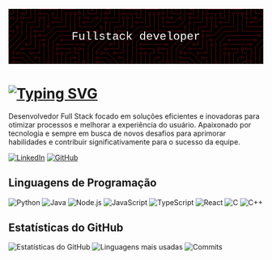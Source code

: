 ![Capa](./github-header-image.png)

# [![Typing SVG](https://readme-typing-svg.herokuapp.com?font=Fira+Code&weight=600&pause=1000&color=020608&width=435&lines=Bem+vindo;Sou+Eduardo+Hejazi+Bandeira;Engenheiro+de+Software)](https://git.io/typing-svg)

Desenvolvedor Full Stack focado em soluções eficientes e inovadoras para otimizar processos e melhorar a experiência do usuário. Apaixonado por tecnologia e sempre em busca de novos desafios para aprimorar habilidades e contribuir significativamente para o sucesso da equipe.

[![LinkedIn](https://img.shields.io/badge/LinkedIn-Perfil-blue)](https://www.linkedin.com/in/eduardohejazibandeira/)
[![GitHub](https://img.shields.io/badge/GitHub-Perfil-lightgrey)](https://github.com/eduhejband/)

## Linguagens de Programação

![Python](https://img.shields.io/badge/Python-3776AB?style=for-the-badge&logo=python&logoColor=white)
![Java](https://img.shields.io/badge/Java-007396?style=for-the-badge&logo=java&logoColor=white)
![Node.js](https://img.shields.io/badge/Node.js-339933?style=for-the-badge&logo=nodedotjs&logoColor=white)
![JavaScript](https://img.shields.io/badge/JavaScript-F7DF1E?style=for-the-badge&logo=javascript&logoColor=black)
![TypeScript](https://img.shields.io/badge/TypeScript-3178C6?style=for-the-badge&logo=typescript&logoColor=white)
![React](https://img.shields.io/badge/React-20232A?style=for-the-badge&logo=react&logoColor=61DAFB)
![C](https://img.shields.io/badge/C-A8B9CC?style=for-the-badge&logo=c&logoColor=white)
![C++](https://img.shields.io/badge/C++-00599C?style=for-the-badge&logo=cplusplus&logoColor=white)

## Estatísticas do GitHub

![Estatísticas do GitHub](https://github-readme-stats.vercel.app/api?username=eduhejband&show_icons=true&theme=radical)
![Linguagens mais usadas](https://github-readme-stats.vercel.app/api/top-langs/?username=eduhejband&layout=compact&theme=radical)
![Commits](https://github-readme-streak-stats.herokuapp.com/?user=eduhejband&theme=radical)
